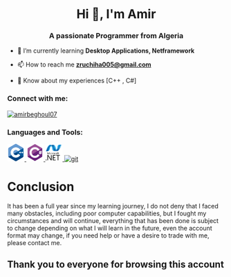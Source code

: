 <h1 align="center">Hi 👋, I'm Amir</h1>
<h3 align="center">A passionate Programmer from Algeria</h3>

- 🌱 I’m currently learning **Desktop Applications, Netframework**

- 📫 How to reach me **zruchiha005@gmail.com**

- 📄 Know about my experiences [C++ , C#]

<h3 align="left">Connect with me:</h3>
<p align="left">
<a href="https://fb.com/amirbeghoul07" target="blank"><img align="center" src="https://raw.githubusercontent.com/rahuldkjain/github-profile-readme-generator/master/src/images/icons/Social/facebook.svg" alt="amirbeghoul07" height="30" width="40" /></a>
</p>

<h3 align="left">Languages and Tools:</h3>
<p align="left"> <a href="https://www.w3schools.com/cpp/" target="_blank" rel="noreferrer"> <img src="https://raw.githubusercontent.com/devicons/devicon/master/icons/cplusplus/cplusplus-original.svg" alt="cplusplus" width="40" height="40"/> </a> <a href="https://www.w3schools.com/cs/" target="_blank" rel="noreferrer"> <img src="https://raw.githubusercontent.com/devicons/devicon/master/icons/csharp/csharp-original.svg" alt="csharp" width="40" height="40"/> </a> <a href="https://dotnet.microsoft.com/" target="_blank" rel="noreferrer"> <img src="https://raw.githubusercontent.com/devicons/devicon/master/icons/dot-net/dot-net-original-wordmark.svg" alt="dotnet" width="40" height="40"/> </a> <a href="https://git-scm.com/" target="_blank" rel="noreferrer"> <img src="https://www.vectorlogo.zone/logos/git-scm/git-scm-icon.svg" alt="git" width="40" height="40"/> </a> </p>


<h1>Conclusion</h1>

It has been a full year since my learning journey, I do not deny that I faced many obstacles, including poor computer capabilities, but I fought my circumstances and will continue, everything that has been done is subject to change depending on what I will learn in the future, even the account format may change, if you need help or have a desire to trade with me, please contact me. 


## Thank you to everyone for browsing this account ##


